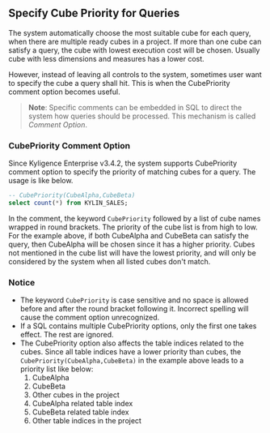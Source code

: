 ## Specify Cube Priority for Queries

The system automatically choose the most suitable cube for each query, when there are multiple ready cubes in a project. If more than one cube can satisfy a query, the cube with lowest execution cost will be chosen. Usually cube with less dimensions and measures has a lower cost.

However, instead of leaving all controls to the system, sometimes user want to specify the cube a query shall hit. This is when the CubePriority comment option becomes useful.

> **Note**: Specific comments can be embedded in SQL to direct the system how queries should be processed. This mechanism is called *Comment Option*.

### CubePriority Comment Option

Since Kyligence Enterprise v3.4.2, the system supports CubePriority comment option to specify the priority of matching cubes for a query. The usage is like below.


```sql
-- CubePriority(CubeAlpha,CubeBeta)
select count(*) from KYLIN_SALES;
```

In the comment, the keyword `CubePriority` followed by a list of cube names wrapped in round brackets. The priority of the cube list is from high to low. For the example above, if both CubeAlpha and CubeBeta can satisfy the query, then CubeAlpha will be chosen since it has a higher priority. Cubes not mentioned in the cube list will have the lowest priority, and will only be considered by the system when all listed cubes don't match.

### Notice

- The keyword `CubePriority` is case sensitive and no space is allowed before and after the round bracket following it. Incorrect spelling will cause the comment option unrecognized.
- If a SQL contains multiple CubePriority options, only the first one takes effect. The rest are ignored.
- The CubePriority option also affects the table indices related to the cubes. Since all table indices have a lower priority than cubes, the `CubePriority(CubeAlpha,CubeBeta)` in the example above leads to a priority list like below:
  1. CubeAlpha
  2. CubeBeta
  3. Other cubes in the project
  4. CubeAlpha related table index
  5. CubeBeta related table index
  6. Other table indices in the project

